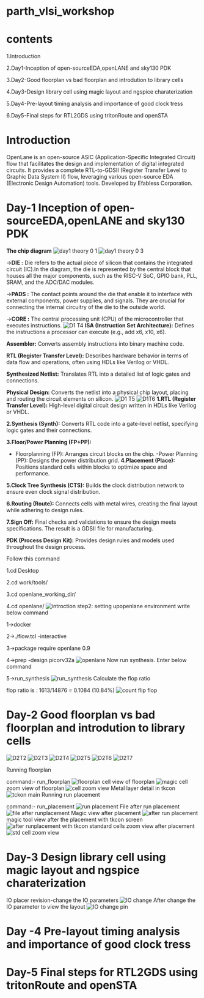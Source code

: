 # parth_vlsi_workshop
# contents
1.Introduction

2.Day1-Inception of open-sourceEDA,openLANE and sky130 PDK

3.Day2-Good floorplan vs bad floorplan and introdution to library cells

4.Day3-Design library cell using magic layout and ngspice charaterization

5.Day4-Pre-layout timing analysis and importance of good clock tress

6.Day5-Final steps for RTL2GDS using tritonRoute and openSTA
# Introduction
OpenLane is an open-source ASIC (Application-Specific Integrated Circuit) flow that facilitates the design and implementation of digital integrated circuits. It provides a complete RTL-to-GDSII (Register Transfer Level to Graphic Data System II) flow, leveraging various open-source EDA (Electronic Design Automation) tools. Developed by Efabless Corporation.
# Day-1 Inception of open-sourceEDA,openLANE and sky130 PDK

**The chip diagram**
![day1 theory 0 1](https://github.com/user-attachments/assets/5124a159-0281-47d4-9d88-fdd72ce69ad8)
![day1 theory 0 3](https://github.com/user-attachments/assets/6deff07e-0489-4fce-930a-5b42526c6016)

->**DIE :**
Die refers to the actual piece of silicon that contains the integrated circuit (IC).In the diagram, the die is represented by the central block that houses all the major components, such as the RISC-V SoC, GPIO bank, PLL, SRAM, and the ADC/DAC modules.

->**PADS :**
The contact points around the die that enable it to interface with external components, power supplies, and signals. They are crucial for connecting the internal circuitry of the die to the outside world.

->**CORE :**
The central processing unit (CPU) of the microcontroller that executes instructions.
![D1 T4](https://github.com/user-attachments/assets/98dc0803-55ab-4587-b94a-f2cb13f7675b)
**ISA (Instruction Set Architecture):** Defines the instructions a processor can execute (e.g., add x6, x10, x6).

**Assembler:** Converts assembly instructions into binary machine code.

**RTL (Register Transfer Level):** Describes hardware behavior in terms of data flow and operations, often using HDLs like Verilog or VHDL.

**Synthesized Netlist:** Translates RTL into a detailed list of logic gates and connections.

**Physical Design:** Converts the netlist into a physical chip layout, placing and routing the circuit elements on silicon.
![D1 T5](https://github.com/user-attachments/assets/1a4d8897-dc3b-4edc-b599-1b0b5408b77c)
![D1T6](https://github.com/user-attachments/assets/76b1db80-c6f9-4b6c-a00d-f5ce00242c7d)
**1.RTL (Register Transfer Level):** High-level digital circuit design written in HDLs like Verilog or VHDL.

**2.Synthesis (Synth):** Converts RTL code into a gate-level netlist, specifying logic gates and their connections.

**3.Floor/Power Planning (FP+PP):**

- Floorplanning (FP): Arranges circuit blocks on the chip.
-Power Planning (PP): Designs the power distribution grid.
**4.Placement (Place):** Positions standard cells within blocks to optimize space and performance.

**5.Clock Tree Synthesis (CTS):** Builds the clock distribution network to ensure even clock signal distribution.

**6.Routing (Route):** Connects cells with metal wires, creating the final layout while adhering to design rules.

**7.Sign Off:** Final checks and validations to ensure the design meets specifications. The result is a GDSII file for manufacturing.

**PDK (Process Design Kit):** Provides design rules and models used throughout the design process.

Follow this command

1.cd Desktop

2.cd work/tools/

3.cd openlane_working_dir/

4.cd openlane/
![introction](https://github.com/user-attachments/assets/72f09c6b-d728-41f0-9805-c07aa3bba69b)
step2: setting upopenlane environment
write below command

1->docker

2->./flow.tcl -interactive

3->package require openlane 0.9

4->prep -design picorv32a
![openlane](https://github.com/user-attachments/assets/41a44b71-9848-4f19-889d-1a9229ce3afd)
Now run synthesis. Enter below command

5->run_synthesis
![run_synthesis](https://github.com/user-attachments/assets/d100c8fe-3575-4f90-be48-2ea8d321c78e)
Calculate the flop ratio

flop ratio is : 1613/14876 = 0.1084 (10.84%)
![count flip flop](https://github.com/user-attachments/assets/933f0fab-cc51-4271-bb8f-b8894986c3b5)
# Day-2 Good floorplan vs bad floorplan and introdution to library cells

![D2T2](https://github.com/user-attachments/assets/4de4d0c4-95aa-4a9d-b3c3-adc3baf1908f)
![D2T3](https://github.com/user-attachments/assets/3ef9658e-aae9-4a88-899e-b60313521a6b)
![D2T4](https://github.com/user-attachments/assets/7f68182f-62c9-4a84-a013-f68b3f101818)
![D2T5](https://github.com/user-attachments/assets/2b5de0cf-edb5-4d84-9f06-8eb17a6d942b)
![D2T6](https://github.com/user-attachments/assets/7c5579df-daff-4238-86fa-39cf412a58c8)
![D2T7](https://github.com/user-attachments/assets/c6b8eea1-7e48-48f4-8f23-43d7a8f36ef2)

Running floorplan

command:- run_floorplan
![floorplan](https://github.com/user-attachments/assets/ea598ae5-92c9-4065-b82c-22fc30a924d4)
cell view of floorplan
![magic](https://github.com/user-attachments/assets/11b31eec-f027-4bb9-a4cd-9baa85bb5259)
cell zoom view of floorplan
![cell zoom view](https://github.com/user-attachments/assets/0f5c8e27-caae-4a22-8161-e7c0fb6b0ab8)
Metal layer detail in tkcon 
![tckon main](https://github.com/user-attachments/assets/998d17c3-2f84-49c1-91fb-5b4438a2e78b)
Running run placement

command:- run_placement
![run placement](https://github.com/user-attachments/assets/a672d093-e97d-440e-b4d4-0a95dfdeb34b)
File after run placement
![file after runplacement](https://github.com/user-attachments/assets/8d8d70a3-1c30-4c0e-a642-b77a460dbd71)
Magic view after placement
![after run placement](https://github.com/user-attachments/assets/820c9a06-28f3-4441-bf4d-f7f5091508ce)
magic tool view after the placement with tkcon screen
![after runplacement with tkcon](https://github.com/user-attachments/assets/db30dd8e-b384-4264-b472-1b388536bcca)
standard cells zoom view after placement
![std cell zoom view](https://github.com/user-attachments/assets/9f88ad14-63fb-4036-a2a0-e29335ec6bf8)

# Day-3 Design library cell using magic layout and ngspice charaterization
IO placer revision-change the IO parameters
![IO change](https://github.com/user-attachments/assets/7e43a8e2-e2c3-43dd-ba94-cd19db277383)
After change the IO parameter to view the layout
![IO change pin](https://github.com/user-attachments/assets/796a7699-882a-4864-b0b5-6fa54331d671)
# Day -4 Pre-layout timing analysis and importance of good clock tress

# Day-5 Final steps for RTL2GDS using tritonRoute and openSTA
